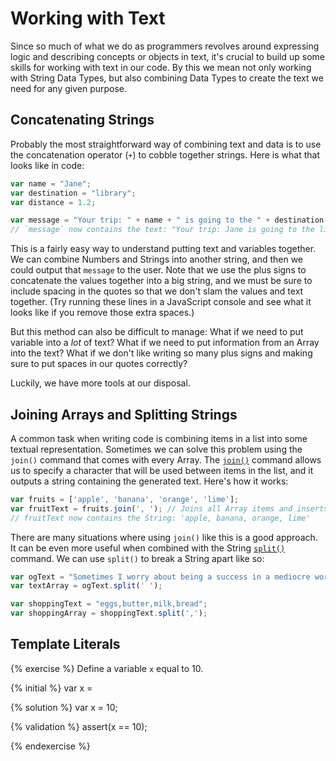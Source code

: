 # Working with Text

Since so much of what we do as programmers revolves around expressing logic and describing concepts or objects in text, it's crucial to build up some skills for working with text in our code. By this we mean not only working with String Data Types, but also combining Data Types to create the text we need for any given purpose.

## Concatenating Strings
Probably the most straightforward way of combining text and data is to use the concatenation operator (`+`) to cobble together strings. Here is what that looks like in code:

```js
var name = "Jane";
var destination = "library";
var distance = 1.2;

var message = "Your trip: " + name + " is going to the " + destination + " which is " + distance + "miles away.";
// `message` now contains the text: "Your trip: Jane is going to the library which is 1.2 miles away.";
```
This is a fairly easy way to understand putting text and variables together. We can combine Numbers and Strings into another string, and then we could output that `message` to the user. Note that we use the plus signs to concatenate the values together into a big string, and we must be sure to include spacing in the quotes so that we don't slam the values and text together. (Try running these lines in a JavaScript console and see what it looks like if you remove those extra spaces.)

But this method can also be difficult to manage: What if we need to put variable into a _lot_ of text? What if we need to put information from an Array into the text? What if we don't like writing so many plus signs and making sure to put spaces in our quotes correctly?

Luckily, we have more tools at our disposal.

## Joining Arrays and Splitting Strings
A common task when writing code is combining items in a list into some textual representation. Sometimes we can solve this problem using the `join()` command that comes with every Array. The [`join()`](https://developer.mozilla.org/en-US/docs/Web/JavaScript/Reference/Global_Objects/Array/join) command allows us to specify a character that will be used between items in the list, and it outputs a string containing the generated text. Here's how it works:

```js
var fruits = ['apple', 'banana', 'orange', 'lime'];
var fruitText = fruits.join(', '); // Joins all Array items and inserts a ', ' between them.
// fruitText now contains the String: 'apple, banana, orange, lime'
```
There are many situations where using `join()` like this is a good approach. It can be even more useful when combined with the String [`split()`](https://developer.mozilla.org/en-US/docs/Web/JavaScript/Reference/Global_Objects/String/split) command. We can use `split()` to break a String apart like so:

```js
var ogText = "Sometimes I worry about being a success in a mediocre world." // Quote is courtesy Lily Tomlin!
var textArray = ogText.split(' ');

var shoppingText = "eggs,butter,milk,bread";
var shoppingArray = shoppingText.split(',');
```


## Template Literals

{% exercise %}
Define a variable `x` equal to 10.

{% initial %}
var x =

{% solution %}
var x = 10;

{% validation %}
assert(x == 10);

{% endexercise %}

